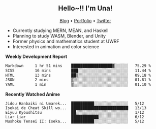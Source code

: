 <h2 align="center">
  Hello~!! I'm Una!
</h2>

<p align="center">
  <a href="https://anarchy.website/">Blog</a> &bull;
  <a href="https://una-ada.github.io/">Portfolio</a> &bull;
  <a href="https://twitter.com/xn__z7x">Twitter</a>
</p>

- Currently studying MERN, MEAN, and Haskell
- Planning to study WASM, Blender, and Unity
- Former physics and mathematics student at UWRF
- Interested in animation and color science

**Weekly Development Report**

<!--START_SECTION:waka-->

```txt
Markdown     1 hr 51 mins    ██████████████████▓░░░░░░   75.29 %
SCSS         16 mins         ███░░░░░░░░░░░░░░░░░░░░░░   11.44 %
HTML         13 mins         ██▒░░░░░░░░░░░░░░░░░░░░░░   09.18 %
JSON         2 mins          ▒░░░░░░░░░░░░░░░░░░░░░░░░   01.81 %
YAML         1 min           ▒░░░░░░░░░░░░░░░░░░░░░░░░   01.10 %
```

<!--END_SECTION:waka-->

**Recently Watched Anime**

<!-- RECENT-ANIME:START -->

    Jidou Hanbaiki ni Umarek...  ██████████░░░░░░░░░░░░░░░   5/12
    Isekai de Cheat Skill wo...  █████████████████████████   13/13
    Eiyuu Kyoushitsu             ██░░░░░░░░░░░░░░░░░░░░░░░   1/12
    Liar Liar                    ████████████░░░░░░░░░░░░░   6/12
    Mushoku Tensei II: Iseka...  ██████████░░░░░░░░░░░░░░░   5/12
<!-- RECENT-ANIME:END -->
